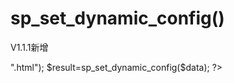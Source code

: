 # sp_set_dynamic_config()

V1.1.1新增

<?php
$data=array("URL_HTML_SUFFIX"=>".html");
$result=sp_set_dynamic_config($data);
?>
